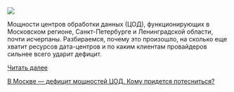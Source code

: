 <!--2025-05-15 14:00:09-->
<div class="yb">
  <div class="rss habr"><img src="https://habrastorage.org/getpro/habr/upload_files/6d9/2b6/cf7/6d92b6cf7167e187f8646793c6e90d0b.png" /><p>Мощности центров обработки данных (ЦОД), функционирующих в Московском регионе, Санкт-Петербурге и Ленинградской области, почти исчерпаны. Разбираемся, почему это произошло, на сколько еще хватит ресурсов дата-центров и по каким клиентам провайдеров сильнее всего ударит дефицит.</p> <a href="https://habr.com/ru/articles/909754/#habracut">Читать далее</a> <p class="titl"><a href="https://habr.com/ru/companies/oxygendc/news/909754/?utm_source=habrahabr&utm_medium=rss&utm_campaign=909754">В Москве — дефицит мощностей ЦОД. Кому придется потесниться?</a></p></div>
</div>
